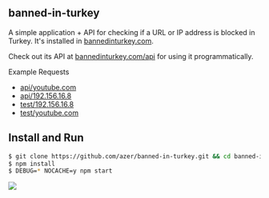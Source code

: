 ## banned-in-turkey

A simple application + API for checking if a URL or IP address is blocked in Turkey. It's installed in [bannedinturkey.com](http://bannedinturkey.com).

Check out its API at [bannedinturkey.com/api](http://bannedinturkey.com/api) for using it programmatically.

Example Requests

* [api/youtube.com](http://bannedinturkey.com/api/youtube.com)
* [api/192.156.16.8](http://bannedinturkey.com/api/192.156.16.8)
* [test/192.156.16.8](http://bannedinturkey.com/test/192.156.16.8)
* [test/youtube.com](http://bannedinturkey.com/test/youtube.com)

## Install and Run

```bash
$ git clone https://github.com/azer/banned-in-turkey.git && cd banned-in-turkey
$ npm install
$ DEBUG=* NOCACHE=y npm start
```

![](https://farm4.staticflickr.com/3672/9267087387_1b1413a30d.jpg)
